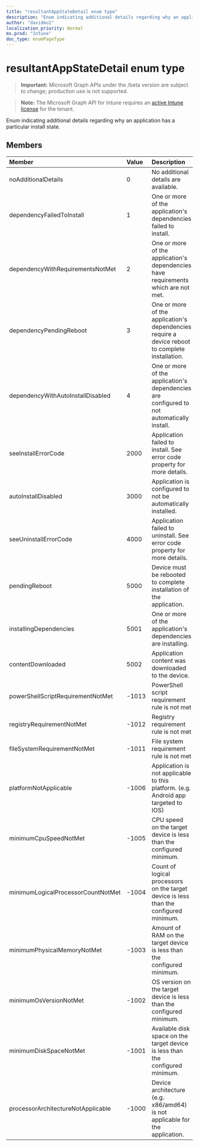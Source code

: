 ```yaml
---
title: "resultantAppStateDetail enum type"
description: "Enum indicating additional details regarding why an application has a particular install state."
author: "davidmu1"
localization_priority: Normal
ms.prod: "Intune"
doc_type: enumPageType
---
```


# resultantAppStateDetail enum type

> **Important:** Microsoft Graph APIs under the /beta version are subject to change; production use is not supported.

> **Note:** The Microsoft Graph API for Intune requires an [active Intune license](https://go.microsoft.com/fwlink/?linkid=839381) for the tenant.

Enum indicating additional details regarding why an application has a particular install state.

## Members
|Member|Value|Description|
|:---|:---|:---|
|noAdditionalDetails|0|No additional details are available.|
|dependencyFailedToInstall|1|One or more of the application's dependencies failed to install.|
|dependencyWithRequirementsNotMet|2|One or more of the application's dependencies have requirements which are not met.|
|dependencyPendingReboot|3|One or more of the application's dependencies require a device reboot to complete installation.|
|dependencyWithAutoInstallDisabled|4|One or more of the application's dependencies are configured to not automatically install.|
|seeInstallErrorCode|2000|Application failed to install. See error code property for more details.|
|autoInstallDisabled|3000|Application is configured to not be automatically installed.|
|seeUninstallErrorCode|4000|Application failed to uninstall. See error code property for more details.|
|pendingReboot|5000|Device must be rebooted to complete installation of the application.|
|installingDependencies|5001|One or more of the application's dependencies are installing.|
|contentDownloaded|5002|Application content was downloaded to the device.|
|powerShellScriptRequirementNotMet|-1013|PowerShell script requirement rule is not met|
|registryRequirementNotMet|-1012|Registry requirement rule is not met|
|fileSystemRequirementNotMet|-1011|File system requirement rule is not met|
|platformNotApplicable|-1006|Application is not applicable to this platform. (e.g. Android app targeted to IOS)|
|minimumCpuSpeedNotMet|-1005|CPU speed on the target device is less than the configured minimum.|
|minimumLogicalProcessorCountNotMet|-1004|Count of logical processors on the target device is less than the configured minimum.|
|minimumPhysicalMemoryNotMet|-1003|Amount of RAM on the target device is less than the configured minimum.|
|minimumOsVersionNotMet|-1002|OS version on the target device is less than the configured minimum.|
|minimumDiskSpaceNotMet|-1001|Available disk space on the target device is less than the configured minimum.|
|processorArchitectureNotApplicable|-1000|Device architecture (e.g. x86/amd64) is not applicable for the application.|



